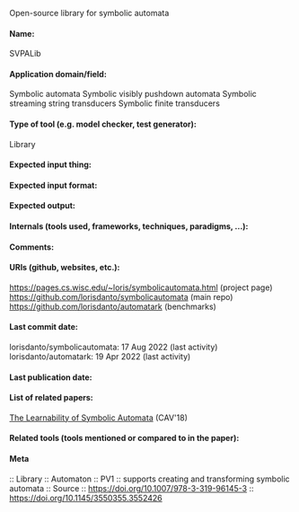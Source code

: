 Open-source library for symbolic automata

#### Name:
SVPALib

#### Application domain/field:
Symbolic automata
Symbolic visibly pushdown automata
Symbolic streaming string transducers
Symbolic finite transducers

#### Type of tool (e.g. model checker, test generator):
Library

#### Expected input thing:

#### Expected input format:

#### Expected output:

#### Internals (tools used, frameworks, techniques, paradigms, ...):

#### Comments:

#### URIs (github, websites, etc.):
https://pages.cs.wisc.edu/~loris/symbolicautomata.html (project page)
https://github.com/lorisdanto/symbolicautomata (main repo)
https://github.com/lorisdanto/automatark (benchmarks)

#### Last commit date:
lorisdanto/symbolicautomata: 17 Aug 2022 (last activity)
lorisdanto/automatark: 19 Apr 2022 (last activity)

#### Last publication date:

#### List of related papers:
[The Learnability of Symbolic Automata](https://doi.org/10.1007/978-3-319-96145-3_23) (CAV'18)

#### Related tools (tools mentioned or compared to in the paper):

#### Meta
:: Library
:: Automaton
:: PV1 :: supports creating and transforming symbolic automata
:: Source :: https://doi.org/10.1007/978-3-319-96145-3 :: https://doi.org/10.1145/3550355.3552426
